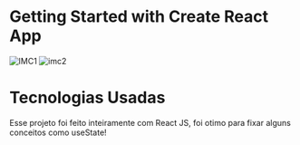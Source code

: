 # Getting Started with Create React App

![IMC1](https://user-images.githubusercontent.com/85905322/158062498-09391aa2-c8a1-4aea-8cc5-1bdbe2bc8ec9.png)
![imc2](https://user-images.githubusercontent.com/85905322/158062507-cdf260ad-3966-4f1b-bf48-fd4ea0046524.png)

# Tecnologias Usadas
Esse projeto foi feito inteiramente com React JS, foi otimo para fixar alguns conceitos como useState!
